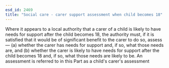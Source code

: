 ```yaml
---
esd_id: 2469
title: "Social care - carer support assessment when child becomes 18"
---
```


Where it appears to a local authority that a carer of a child is likely to have needs for support after the child becomes 18, the authority must, if it is satisfied that it would be of significant benefit to the carer to do so, assess—
(a) whether the carer has needs for support and, if so, what those needs are, and
(b) whether the carer is likely to have needs for support after the child becomes 18 and, if so, what those needs are likely to be.
An assessment is referred to in this Part as a child's carer's assessment

